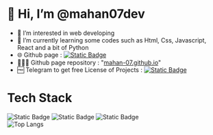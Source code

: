 # 👋 Hi, I’m @mahan07dev
- 👀 I’m interested in web developing
- 🌱 I’m currently learning some codes such as Html, Css, Javascript, React and a bit of Python
- 🌐 Github page : [![Static Badge](https://img.shields.io/badge/Pages-black?logo=GitHub%20Pages&label=GitHub&labelColor=gray)](https://mahan07dev.github.io/myprojects/)
- 👨🏻‍💻 Github page repository : "[mahan-07.github.io](https://github.com/mahan07dev/mahan07dev.github.io)"
- 🆓 Telegram to get free License of Projects : [![Static Badge](https://img.shields.io/badge/Telegram-blue?style=social&logo=Telegram)](https://www.telegram.me/mahan07dev/)
# Tech Stack
![Static Badge](https://img.shields.io/badge/HTML5-%23e35f20?style=for-the-badge&logo=HTML5&logoColor=white)
![Static Badge](https://img.shields.io/badge/CSS3-darkblue?style=for-the-badge&logo=CSS3&logoColor=lightskyblue)
![Static Badge](https://img.shields.io/badge/JAVASCRIPT-black?style=for-the-badge&logo=Javascript&logoColor=%23f7df1e)  
![Top Langs](https://github-readme-stats.vercel.app/api/top-langs/?username=mahan07dev&theme=merko)
